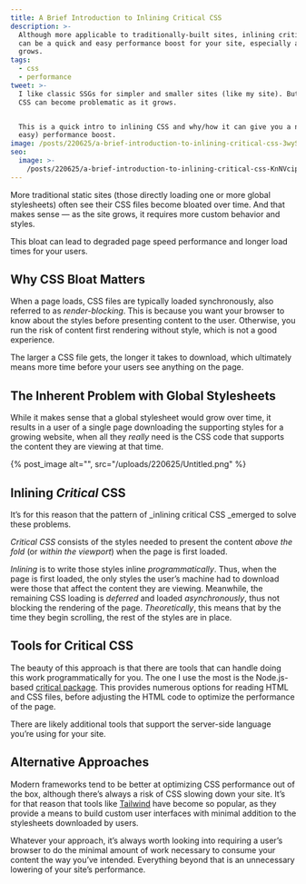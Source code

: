 ```yaml
---
title: A Brief Introduction to Inlining Critical CSS
description: >-
  Although more applicable to traditionally-built sites, inlining critical CSS
  can be a quick and easy performance boost for your site, especially as it
  grows.
tags:
  - css
  - performance
tweet: >-
  I like classic SSGs for simpler and smaller sites (like my site). But global
  CSS can become problematic as it grows.


  This is a quick intro to inlining CSS and why/how it can give you a nice (and
  easy) performance boost.
image: /posts/220625/a-brief-introduction-to-inlining-critical-css-3wySMCPG.png
seo:
  image: >-
    /posts/220625/a-brief-introduction-to-inlining-critical-css-KnNVcip6--meta.png
---
```


More traditional static sites (those directly loading one or more global stylesheets) often see their CSS files become bloated over time. And that makes sense — as the site grows, it requires more custom behavior and styles.

This bloat can lead to degraded page speed performance and longer load times for your users.

## Why CSS Bloat Matters

When a page loads, CSS files are typically loaded synchronously, also referred to as _render-blocking_. This is because you want your browser to know about the styles before presenting content to the user. Otherwise, you run the risk of content first rendering without style, which is not a good experience.

The larger a CSS file gets, the longer it takes to download, which ultimately means more time before your users see anything on the page.

## The Inherent Problem with Global Stylesheets

While it makes sense that a global stylesheet would grow over time, it results in a user of a single page downloading the supporting styles for a growing website, when all they _really_ need is the CSS code that supports the content they are viewing at that time.

{% post_image alt="", src="/uploads/220625/Untitled.png" %}

## Inlining _Critical_ CSS

It’s for this reason that the pattern of \_inlining critical CSS \_emerged to solve these problems.

_Critical CSS_ consists of the styles needed to present the content _above the fold_ (or _within the viewport_) when the page is first loaded.

_Inlining_ is to write those styles inline _programmatically_. Thus, when the page is first loaded, the only styles the user’s machine had to download were those that affect the content they are viewing. Meanwhile, the remaining CSS loading is _deferred_ and loaded _asynchronously_, thus not blocking the rendering of the page. _Theoretically_, this means that by the time they begin scrolling, the rest of the styles are in place.

## Tools for Critical CSS

The beauty of this approach is that there are tools that can handle doing this work programmatically for you. The one I use the most is the Node.js-based [critical](https://www.npmjs.com/package/critical)[ package](https://www.npmjs.com/package/critical). This provides numerous options for reading HTML and CSS files, before adjusting the HTML code to optimize the performance of the page.

There are likely additional tools that support the server-side language you’re using for your site.

## Alternative Approaches

Modern frameworks tend to be better at optimizing CSS performance out of the box, although there’s always a risk of CSS slowing down your site. It’s for that reason that tools like [Tailwind](https://tailwindcss.com/) have become so popular, as they provide a means to build custom user interfaces with minimal addition to the stylesheets downloaded by users.

Whatever your approach, it’s always worth looking into requiring a user’s browser to do the minimal amount of work necessary to consume your content the way you’ve intended. Everything beyond that is an unnecessary lowering of your site’s performance.
